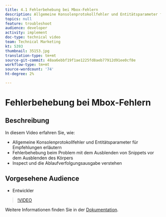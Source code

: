 ```yaml
---
title: 4.1 Fehlerbehebung bei Mbox-Fehlern
description: Allgemeine Konsolenprotokollfehler und Entitätsparameter für Empfehlungen erläutern, Fehler beim Ausblenden des Textausschnitts vor dem Ausblenden beheben, Inspect und die Trace-Ausgabe verstehen
topics: null
feature: troubleshoot
audience: developer
activity: implement
doc-type: technical video
team: Technical Marketing
kt: 5393
thumbnail: 35153.jpg
translation-type: tm+mt
source-git-commit: 48aa6ebbf19f1ae1225fd8aeb77912d91ee0cf8e
workflow-type: tm+mt
source-wordcount: '74'
ht-degree: 2%

---
```



# Fehlerbehebung bei Mbox-Fehlern

## Beschreibung

In diesem Video erfahren Sie, wie:

* Allgemeine Konsolenprotokollfehler und Entitätsparameter für Empfehlungen erläutern
* Fehlerbehebung beim Problem mit dem Ausblenden von Snippets vor dem Ausblenden des Körpers
* Inspect und die Ablaufverfolgungsausgabe verstehen

## Vorgesehene Audience

* Entwickler

>[!VIDEO](https://video.tv.adobe.com/v/35153/?quality=12)

Weitere Informationen finden Sie in der [Dokumentation](https://docs.adobe.com/content/help/en/target/using/troubleshoot/troubleshooting-target.html).
